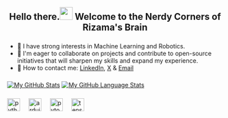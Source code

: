 <h2 align="center">Hello there.<img src="https://www.bing.com/th/id/OGC.c1a02ac3acba6be45db84c571cd32b74?pid=1.7&rurl=https%3a%2f%2fgifdb.com%2fimages%2fhigh%2fwaving-hand-dark-brown-sticker-5y9pump98br4evz9.gif&ehk=m0KFkBsIjQSn6uWwQrI2u4ZwMrr4CpRbuuNDl9zNkfk%3d" width=30> Welcome to the Nerdy Corners of Rizama's Brain</h2>


###

- 🧠 I have strong interests in Machine Learning and Robotics.
- 🤝 I'm eager to collaborate on projects and contribute to open-source initiatives that will sharpen my skills and expand my experience.
- 💬 How to contact me: [LinkedIn](https://www.linkedin.com/in/rizama-victor-b63266226/), [X](https://x.com/RizamaVictor) & [Email](mailto:victorrizama@gmail.com)


###

[![My GitHub Stats](https://github-readme-stats.vercel.app/api/?username=rizama03&count_private=true&theme=tokyonight&showicons=true)]()
[![My GitHub Language Stats](https://github-readme-stats.vercel.app/api/top-langs/?username=rizama03&langs_count=5&theme=tokyonight)]()

###

<div align="left">
  <img src="https://cdn.jsdelivr.net/gh/devicons/devicon/icons/python/python-original.svg" height="30" alt="python logo"  />
  <img width="12" />
  <img src="https://cdn.jsdelivr.net/gh/devicons/devicon/icons/arduino/arduino-original.svg" height="30" alt="arduino logo"  />
  <img width="12" />
  <img src="https://cdn.jsdelivr.net/gh/devicons/devicon/icons/pytorch/pytorch-original.svg" height="30" alt="pytorch logo"  />
  <img width="12" />
  <img src="https://cdn.jsdelivr.net/gh/devicons/devicon/icons/tensorflow/tensorflow-original.svg" height="30" alt="tensorflow logo"  />
</div>

###





















